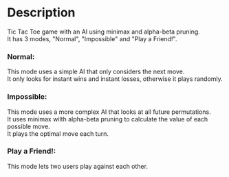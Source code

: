 # Description  
Tic Tac Toe game with an AI using minimax and alpha-beta pruning.  
It has 3 modes, "Normal", "Impossible" and "Play a Friend!".  

### Normal:  
This mode uses a simple AI that only considers the next move.   
It only looks for instant wins and instant losses, otherwise it plays randomly.

### Impossible:  
This mode uses a more complex AI that looks at all future permutations.  
It uses minimax wilth alpha-beta pruning to calculate the value of each possible move.  
It plays the optimal move each turn.  

### Play a Friend!:  
This mode lets two users play against each other.  
